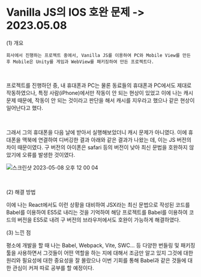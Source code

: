 # Vanilla JS의 IOS 호완 문제 -> 2023.05.08

(1) 개요

```
회사에서 진행하는 프로젝트 중에서, Vanilla JS를 이용하여 PC와 Mobile View를 만든 후 Mobile은 Unity를 게임과 WebView를 패키징하여 만든 프로젝트다.
```

<br />

프로젝트를 진행하던 중, 내 휴대폰과 PC는 물론 동료들의 휴대폰과 PC에서도 제대로 작동하였으나, 특정 사람(iPhone)에서만 작동이 안 되는 현상이 있었고 이에 나는 캐시 문제 때문에, 작동이 안 되는 것이라고 판단을 해서 캐시를 지우라고 했으나 같은 현상이 일어난다고 했다.

<br />

그래서 그의 휴대폰을 다음 날에 받아서 실행해보았더니 캐시 문제가 아니였다. 이에 휴대폰을 맥북에 연결하여 디버깅한 결과 아래와 같은 결과가 나왔는 데, 이는 JS 버전의 차이 때문이였다. 구 버전의 아이폰은 safari 등의 버전이 낮아 최신 문법을 호완하지 않았기에 오류를 발생한 것이였다.

![스크린샷 2023-05-08 오후 12 00 04](https://user-images.githubusercontent.com/56928532/236769222-f0737896-2de7-4070-b891-2a71085bd899.png)

<br />

(2) 해결 방법

이에 나는 React에서도 이런 상황을 대비하여 JSX라는 최신 문법으로 작성된 코드를 Babel를 이용하여 ES5로 내리는 것을 기억하여 해당 프로젝트를 Babel를 이용하여 코드의 버전을 ES5로 내려 구 버전의 브라우저에서도 호완이 가능하게 해결하였다.

(3) 느낀 점

평소에 개발을 할 때 나는 Babel, Webpack, Vite, SWC... 등 다양한 번들링 및 패키징 툴을 사용하면서 그것들이 어떤 역할을 하는 지에 대해서 조금만 알고 있지 그것에 대한 원리와 필요성에 대한 중요성을 잘 몰랐으나 이번 기회를 통해 Babel과 같은 것들에 대한 관심이 커져 따로 공부를 할 예정이다.

